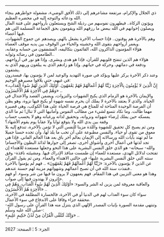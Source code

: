 ------------------------------------------------------------------------

ذي الجلال والإكرام، مرتفعة مشاعرهم إلى ذلك الأفق الوضيء، مشغولة خواطرهم
بنجاء الله ودعائه والتوجه إليه في محضره العظيم.  
ويؤتون الزكاة.. فيطهرون نفوسهم من رذيلة الشح ويستعلون بأرواحهم على فتنة
المال ويصلون إخوانهم في الله ببعض ما رزقهم الله ويقومون بحق الجماعة
المسلمة التي هم فيها أعضاء.  
وهم بالآخرة هم يوقنون.. فإذا حساب الآخرة يشغل بالهم، ويصدهم عن جموح
الشهوات، ويغمر أرواحهم بتقوى الله وخشيته والحياء من الوقوف بين يديه موقف
العصاة.  
هؤلاء المؤمنون الذاكرون الله، القائمون بتكاليفه، المشفقون من حسابه
وعقابه، الطامعون في رضائه وثوابه..  
هؤلاء هم الذين تنفتح قلوبهم للقرآن، فإذا هو هدى وبشرى. وإذا هو نور في
أرواحهم، ودفعة في دمائهم، وحركة في حياتهم. وإذا هو زادهم الذي به يبلغون
وريهم الذي به يشتفون.  
وعند ذكر الآخرة يركز عليها ويؤكد في صورة التهديد والوعيد لمن لا يؤمنون
بها، فيسدرون في غيهم، حتى يلاقوا مصيرهم الوخيم:  
«إِنَّ الَّذِينَ لا يُؤْمِنُونَ بِالْآخِرَةِ زَيَّنَّا لَهُمْ أَعْمالَهُمْ فَهُمْ يَعْمَهُونَ. أُوْلئِكَ الَّذِينَ لَهُمْ
سُوءُ الْعَذابِ، وَهُمْ فِي الْآخِرَةِ هُمُ الْأَخْسَرُونَ» ..  
والإيمان بالآخرة هو الزمام الذي يكبح الشهوات والنزوات، ويضمن القصد
والاعتدال في الحياة. والذي لا يعتقد بالآخرة لا يملك أن يحرم نفسه شهوة أو
يكبح فيها نزوة، وهو يظن أن الفرصة الوحيدة المتاحة له للمتاع هي فرصة
الحياة على هذا الكوكب، وهي قصيرة مهما طالت. وما تكاد تتسع لشيء من مطالب
النفوس وأمانيها التي لا تنال! ثم ما الذي يمسكه حين يملك إرضاء شهواته
ونزواته، وتحقيق لذاته ورغباته وهو لا يحسب حساب وقفة بين يدي الله ولا
يتوقع ثوابا ولا عقابا يوم يقوم الأشهاد؟  
ومن ثم يصبح كل تحقيق للشهوة واللذة مزينا للنفس التي لا تؤمن بالآخرة،
تندفع إليه بلا معوق من تقوى أو حياء. والنفس مطبوعة على أن تحب ما يلذ
لها، وأن تجده حسنا جميلا ما لم تهتد بآيات الله ورسالاته إلى الإيمان
بعالم آخر باق بعد هذا العالم الفاني. فإذا هي تجد لذتها في أعمال أخرى
وأشواق أخرى، تصغر إلى جوارها لذائذ البطون والأجسام! والله- سبحانه- هو
الذي خلق النفس البشرية على هذا النحو وجعلها مستعدة للاهتداء إن تفتحت
لدلائل الهدي، مستعدة للعماء إن طمست منافذ الإدراك فيها. ومشيئته نافذة-
وفق سنته التي خلق النفس البشرية عليها- في حالتي الاهتداء والعماء. ومن ثم
يقول القرآن عن الذين لا يؤمنون بالآخرة: «زَيَّنَّا لَهُمْ أَعْمالَهُمْ فَهُمْ يَعْمَهُونَ» ..
فهم لم يؤمنوا بالآخرة فنفذت سنة الله في أن تصبح أعمالهم وشهواتهم مزينة
لهم حسنة عندهم..  
وهذا هو معنى التزيين في هذا المقام. فهم يعمهون لا يرون ما فيها من شر
وسوء. أو فهم حائرون لا يهتدون فيها إلى صواب.  
والعاقبة معروفة لمن يزين له الشر والسوء: «أُوْلئِكَ الَّذِينَ لَهُمْ سُوءُ الْعَذابِ.
وَهُمْ فِي الْآخِرَةِ هُمُ الْأَخْسَرُونَ» ..  
سواء كان سوء العذاب لهم في الدنيا أو في الآخرة، فالخسارة المطلقة في
الآخرة، محققة جزاء وفاقا على الاندفاع في سوء الأعمال.  
وتنتهي مقدمة السورة بإثبات المصدر الإلهي الذي يتنزل منه هذا القرآن على
رسول الله- صلّى الله عليه وسلّم-:  
«وَإِنَّكَ لَتُلَقَّى الْقُرْآنَ مِنْ لَدُنْ حَكِيمٍ عَلِيمٍ» ..

------------------------------------------------------------------------

الجزء: 5 ¦ الصفحة: 2627
